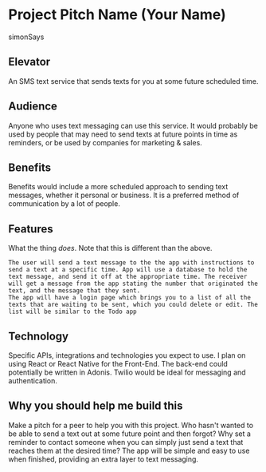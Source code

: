 # Project Pitch Name (Your Name)
simonSays

## Elevator

An SMS text service that sends texts for you at some future scheduled time.

## Audience

Anyone who uses text messaging can use this service. It would probably be used by people that may need to send texts at future points in time as reminders, or be used by companies for marketing & sales.


## Benefits

Benefits would include a more scheduled approach to sending text messages, whether it personal or business. It is a preferred method of communication by a lot of people.

## Features

What the thing _does_. Note that this is different than the above.

    The user will send a text message to the the app with instructions to send a text at a specific time. App will use a database to hold the text message, and send it off at the appropriate time. The receiver will get a message from the app stating the number that originated the text, and the message that they sent.
    The app will have a login page which brings you to a list of all the texts that are waiting to be sent, which you could delete or edit. The list will be similar to the Todo app

## Technology

Specific APIs, integrations and technologies you expect to use.
I plan on using React or React Native for the Front-End. The back-end could potentially be written in Adonis.
Twilio would be ideal for messaging and authentication.

## Why you should help me build this

Make a pitch for a peer to help you with this project.
Who hasn't wanted to be able to send a text out at some future point and then forgot?  Why set a reminder to contact someone when you can simply just send a text that reaches them at the desired time? The app will be simple and easy to use when finished, providing an extra layer to text messaging.
